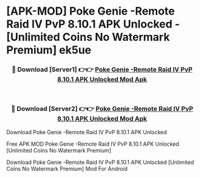 # [APK-MOD] Poke Genie -Remote Raid IV PvP 8.10.1 APK Unlocked - [Unlimited Coins No Watermark Premium] ek5ue



<div align="center">
<h3>🔴 Download [Server1] 👉👉 <a href="https://momento.my/?title=Poke_Genie_-Remote_Raid_IV_PvP_8.10.1_APK_Unlocked">Poke Genie -Remote Raid IV PvP 8.10.1 APK Unlocked Mod Apk</a></h3><br>

<h3>🔴 Download [Server2] 👉👉 <a href="https://momento.my/?title=Poke_Genie_-Remote_Raid_IV_PvP_8.10.1_APK_Unlocked">Poke Genie -Remote Raid IV PvP 8.10.1 APK Unlocked Mod Apk</a></h3>
</div>



Download Poke Genie -Remote Raid IV PvP 8.10.1 APK Unlocked 

Free APK MOD Poke Genie -Remote Raid IV PvP 8.10.1 APK Unlocked [Unlimited Coins No Watermark Premium]

Download Poke Genie -Remote Raid IV PvP 8.10.1 APK Unlocked [Unlimited Coins No Watermark Premium] Mod For Android
